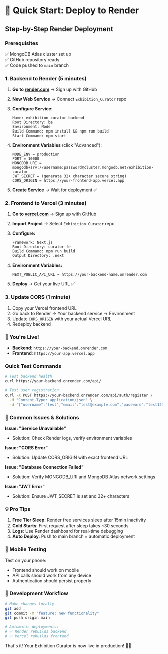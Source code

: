 # 🚀 Quick Start: Deploy to Render

## Step-by-Step Render Deployment

### Prerequisites
✅ MongoDB Atlas cluster set up  
✅ GitHub repository ready  
✅ Code pushed to `main` branch

### 1. Backend to Render (5 minutes)

1. **Go to [render.com](https://render.com)** → Sign up with GitHub
2. **New Web Service** → Connect `Exhibition_Curator` repo
3. **Configure Service:**
   ```
   Name: exhibition-curator-backend
   Root Directory: be
   Environment: Node
   Build Command: npm install && npm run build
   Start Command: npm start
   ```

4. **Environment Variables** (click "Advanced"):
   ```
   NODE_ENV = production
   PORT = 10000
   MONGODB_URI = mongodb+srv://username:password@cluster.mongodb.net/exhibition-curator
   JWT_SECRET = (generate 32+ character secure string)
   CORS_ORIGIN = https://your-frontend-app.vercel.app
   ```

5. **Create Service** → Wait for deployment ✅

### 2. Frontend to Vercel (3 minutes)

1. **Go to [vercel.com](https://vercel.com)** → Sign up with GitHub
2. **Import Project** → Select `Exhibition_Curator` repo
3. **Configure:**
   ```
   Framework: Next.js
   Root Directory: curator-fe
   Build Command: npm run build
   Output Directory: .next
   ```

4. **Environment Variables:**
   ```
   NEXT_PUBLIC_API_URL = https://your-backend-name.onrender.com
   ```

5. **Deploy** → Get your live URL ✅

### 3. Update CORS (1 minute)

1. Copy your Vercel frontend URL
2. Go back to Render → Your backend service → Environment
3. Update `CORS_ORIGIN` with your actual Vercel URL
4. Redeploy backend

### 🎉 You're Live!

- **Backend**: `https://your-backend.onrender.com`
- **Frontend**: `https://your-app.vercel.app`

### Quick Test Commands

```bash
# Test backend health
curl https://your-backend.onrender.com/api/

# Test user registration
curl -X POST https://your-backend.onrender.com/api/auth/register \
  -H "Content-Type: application/json" \
  -d '{"username":"test","email":"test@example.com","password":"test123"}'
```

### 🔧 Common Issues & Solutions

**Issue: "Service Unavailable"**
- Solution: Check Render logs, verify environment variables

**Issue: "CORS Error"**  
- Solution: Update CORS_ORIGIN with exact frontend URL

**Issue: "Database Connection Failed"**
- Solution: Verify MONGODB_URI and MongoDB Atlas network settings

**Issue: "JWT Error"**
- Solution: Ensure JWT_SECRET is set and 32+ characters

### 💡 Pro Tips

1. **Free Tier Sleep**: Render free services sleep after 15min inactivity
2. **Cold Starts**: First request after sleep takes ~30 seconds  
3. **Logs**: Use Render dashboard for real-time debugging
4. **Auto Deploy**: Push to main branch = automatic deployment

### 📱 Mobile Testing

Test on your phone:
- Frontend should work on mobile
- API calls should work from any device
- Authentication should persist properly

### 🔄 Development Workflow

```bash
# Make changes locally
git add .
git commit -m "feature: new functionality"
git push origin main

# Automatic deployments:
# ✅ Render rebuilds backend
# ✅ Vercel rebuilds frontend
```

That's it! Your Exhibition Curator is now live in production! 🎨✨